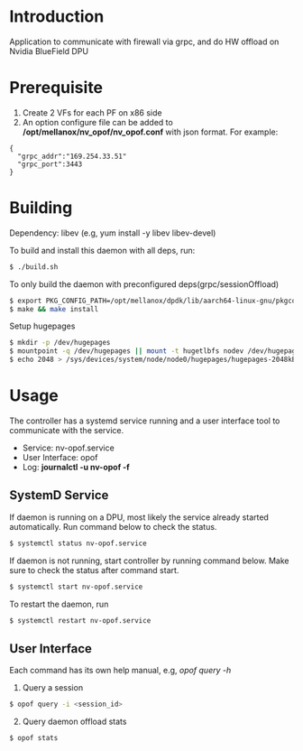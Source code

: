# Introduction

Application to communicate with firewall via grpc, and do HW offload on Nvidia
BlueField DPU

# Prerequisite

1. Create 2 VFs for each PF on x86 side
2. An option configure file can be added to __/opt/mellanox/nv_opof/nv_opof.conf__
with json format. For example:

```
{
  "grpc_addr":"169.254.33.51"
  "grpc_port":3443
}
```

# Building

Dependency:
    libev (e.g, yum install -y libev libev-devel)

To build and install this daemon with all deps, run:
```sh
$ ./build.sh
```

To only build the daemon with preconfigured deps(grpc/sessionOffload)
```sh
$ export PKG_CONFIG_PATH=/opt/mellanox/dpdk/lib/aarch64-linux-gnu/pkgconfig/
$ make && make install
```
Setup hugepages
```sh
$ mkdir -p /dev/hugepages
$ mountpoint -q /dev/hugepages || mount -t hugetlbfs nodev /dev/hugepages
$ echo 2048 > /sys/devices/system/node/node0/hugepages/hugepages-2048kB/nr_hugepages
```

# Usage
The controller has a systemd service running and a user interface tool to
communicate with the service.

* Service: nv-opof.service
* User Interface: opof
* Log: __journalctl -u nv-opof -f__

## SystemD Service

If daemon is running on a DPU, most likely the service already started
automatically. Run command below to check the status.

```sh
$ systemctl status nv-opof.service
```

If daemon is not running, start controller by running command below.
Make sure to check the status after command start.

```sh
$ systemctl start nv-opof.service
```

To restart the daemon, run

```sh
$ systemctl restart nv-opof.service
```
## User Interface

Each command has its own help manual, e.g, _opof query -h_

1. Query a session

```sh
$ opof query -i <session_id>
```

2. Query daemon offload stats

```sh
$ opof stats
```
